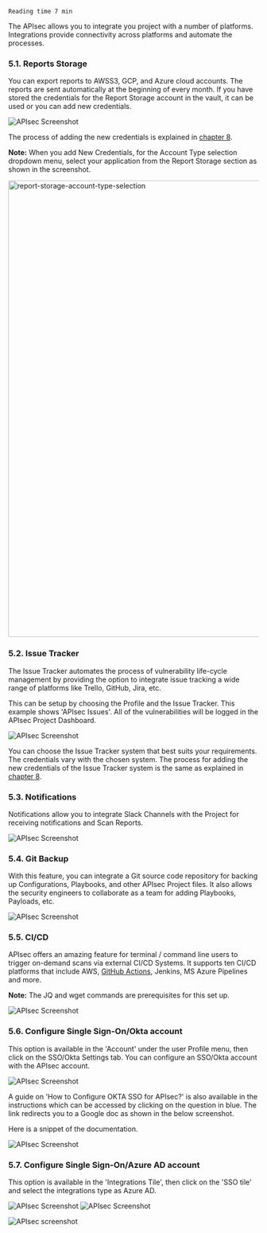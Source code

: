 `Reading time 7 min`

The APIsec allows you to integrate you project with a number of platforms.  Integrations provide connectivity across platforms and automate the processes. 

### **5.1. Reports Storage**
You can export reports to AWSS3, GCP, and Azure cloud accounts.  The reports are sent automatically at the beginning of every month.  If you have stored the credentials for the Report Storage account in the vault, it can be used or you can add new credentials.

<img alt="APIsec Screenshot" src="https://user-images.githubusercontent.com/75529175/168322387-9309887a-5b8f-4df0-9241-fd71bbe0f666.png" />

The process of adding the new credentials is explained in <a href="https://apisec-inc.github.io/documentation/Vault/">chapter 8</a>. 

**Note:** When you add New Credentials, for the Account Type selection dropdown menu, select your application from the Report Storage section as shown in the screenshot.

<img width="918" alt="report-storage-account-type-selection" src="https://user-images.githubusercontent.com/109250250/180295807-4c20f2ff-d4fa-4abb-8b48-018203fd2669.png">

### **5.2. Issue Tracker**
The Issue Tracker automates the process of vulnerability life-cycle management by providing the option to integrate issue tracking a wide range of platforms like Trello, GitHub, Jira, etc.

This can be setup by choosing the Profile and the Issue Tracker.  This example shows 'APIsec Issues'.  All of the vulnerabilities will be logged in the APIsec Project Dashboard. 

<img alt="APIsec Screenshot" src="https://user-images.githubusercontent.com/75529175/168322396-cb3d863e-f920-4113-b1d9-2f0bab92c71c.png" />

You can choose the Issue Tracker system that best suits your requirements.  The credentials vary with the chosen system.  The process for adding the new credentials of the Issue Tracker system is the same as explained in <a href="https://apisec-inc.github.io/documentation/Vault/">chapter 8</a>.

### **5.3. Notifications**
Notifications allow you to integrate Slack Channels with the Project for receiving notifications and Scan Reports. 

<img alt="APIsec Screenshot" src="https://user-images.githubusercontent.com/75529175/168322407-4b47066a-992b-4985-a88c-38a14359a654.png" />

### **5.4. Git Backup**
With this feature, you can integrate a Git source code repository for backing up Configurations, Playbooks, and other APIsec Project files.  It also allows the security engineers to collaborate as a team for adding Playbooks, Payloads, etc. 

<img alt="APIsec Screenshot" src="https://user-images.githubusercontent.com/75529175/168322418-f6ab37d5-4eaa-48be-8411-855b3b233ad2.png" />

### **5.5. CI/CD**
APIsec offers an amazing feature for terminal / command line users to trigger on-demand scans via external CI/CD Systems.  It supports ten CI/CD platforms that include AWS, <a href="https://github.com/marketplace/actions/apisec-scan" target="_blank">GitHub Actions</a>, Jenkins, MS Azure Pipelines and more. 

**Note:** The JQ and wget commands are prerequisites for this set up.

<img alt="APIsec Screenshot" src="https://user-images.githubusercontent.com/75529175/168322423-aa08bb33-0362-4c67-82d3-b74282bfe944.png" />

### **5.6. Configure Single Sign-On/Okta account** 
This option is available in the 'Account' under the user Profile menu, then click on the SSO/Okta Settings tab.  You can configure an SSO/Okta account with the APIsec account.

<img alt="APIsec Screenshot" src="https://user-images.githubusercontent.com/75529175/168322601-3c5a9deb-23b8-4dfa-af92-b4a878249ec2.png" />

A guide on 'How to Configure OKTA SSO for APIsec?' is also available in the instructions which can be accessed by clicking on the question in blue.  The link redirects you to a Google doc as shown in the below screenshot.

Here is a snippet of the documentation.

<img alt="APIsec Screenshot" src="https://user-images.githubusercontent.com/75529175/168322647-fb5dbc74-9278-485f-a4c8-d6249dbd9635.png" />


### **5.7. Configure Single Sign-On/Azure AD account**
This option is available in the 'Integrations Tile', then click on the 'SSO tile' and select the integrations type as Azure AD.

<img alt="APIsec Screenshot" src="https://github.com/apisec-inc/documentation/assets/105206963/b243b3af-df9f-425b-8bca-779a2eb71252.png" />

<img alt="APIsec Screenshot" src="https://github.com/apisec-inc/documentation/assets/105206963/68f4fbd3-0667-4a13-b37d-5b81f5b7fc13.png" />

![APIsec screenshot](https://github.com/apisec-inc/documentation/assets/105206963/29130297-9d73-4217-b9f7-ee152c3ea673)





